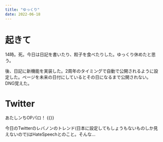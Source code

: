 ```yaml
---
title: "ゆっくり"
date: 2022-06-18
---
```


# 起きて
14時。死。今日は日記を書いたり、餃子を食べたりした。ゆっくり休めたと思う。

後、日記に新機能を実装した。2周年のタイミングで自動で公開されるように設定した。ページを未来の日付にしているとその日になるまで公開されない。DNG覚えた。

# Twitter
あたしンちOPパロ！
{{<tweet user="dango_bot" id="1538107570107588608">}}

今日のTwitterのレバノンのトレンド(日本に設定してもしょうもないものしか見えないので)はHateSpeechとのこと。そんな...